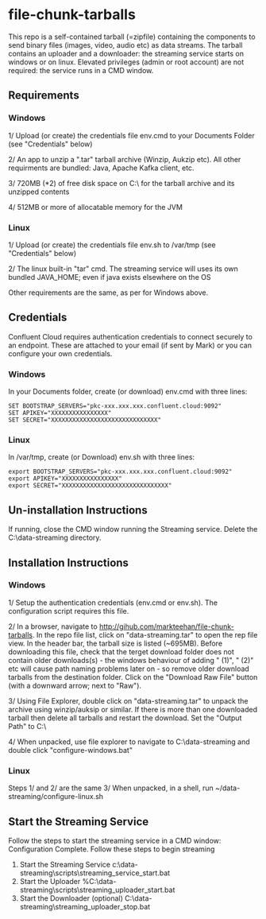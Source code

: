 # file-chunk-tarballs
This repo is a self-contained tarball (=zipfile) containing the components to send binary files (images, video, audio etc) as data streams.
The tarball contains an uploader and a downloader: the streaming service starts on windows or on linux. 
Elevated privileges (admin or root account) are not required: the service runs in a CMD window.


## Requirements
### Windows
1/ Upload (or create) the credentials file env.cmd to your Documents Folder (see "Credentials" below)

2/ An app to unzip a ".tar" tarball archive (Winzip, Aukzip etc). All other requirments are bundled: Java, Apache Kafka client, etc.

3/ 720MB (*2) of free disk space on C:\ for the tarball archive and its unzipped contents

4/ 512MB or more of allocatable memory for the JVM

### Linux
1/ Upload (or create) the credentials file env.sh to /var/tmp (see "Credentials" below)

2/ The linux built-in "tar" cmd. The streaming service will uses its own bundled JAVA_HOME; even if java exists elsewhere on the OS

Other requirements are the same, as per for Windows above.


## Credentials
Confluent Cloud requires authentication credentials to connect securely to an endpoint. 
These are attached to your email (if sent by Mark) or you can configure your own credentials.

### Windows
In your Documents folder, create (or download) env.cmd with three lines:
```
SET BOOTSTRAP_SERVERS="pkc-xxx.xxx.xxx.confluent.cloud:9092"
SET APIKEY="XXXXXXXXXXXXXXXX"
SET SECRET="XXXXXXXXXXXXXXXXXXXXXXXXXXXXXX"
```

### Linux
In /var/tmp, create (or Download) env.sh with three lines:
```
export BOOTSTRAP_SERVERS="pkc-xxx.xxx.xxx.confluent.cloud:9092"
export APIKEY="XXXXXXXXXXXXXXXX"
export SECRET="XXXXXXXXXXXXXXXXXXXXXXXXXXXXXX"
```

## Un-installation Instructions
If running, close the CMD window running the Streaming service.
Delete the C:\data-streaming directory.

## Installation Instructions

### Windows
1/ Setup the authentication credentials (env.cmd or env.sh). The configuration script requires this file. 

2/ In a browser, navigate to http://gihub.com/markteehan/file-chunk-tarballs. In the repo file list, click on "data-streaming.tar" to open the rep file view. In the header bar, the tarball size is listed (~695MB).  Before downloading this file, check that the terget download folder does not contain older downloads(s) - the windows behaviour of adding " (1)", " (2)" etc will cause path naming problems later on - so remove older download tarballs from the destination folder. Click on the "Download Raw File" button (with a downward arrow; next to "Raw"). 

3/ Using File Explorer, double click on "data-streaming.tar" to unpack the archive using winzip/auksip or similar. If there is more than one downloaded tarball then delete all tarballs and restart the download. Set the "Output Path" to C:\

4/ When unpacked, use file explorer to navigate to C:\data-streaming and double click "configure-windows.bat"

### Linux
Steps 1/ and 2/ are the same
3/ When unpacked, in a shell, run ~/data-streaming/configure-linux.sh



## Start the Streaming Service
Follow the steps to start the streaming service in a CMD window:
 Configuration Complete. Follow these steps to begin streaming
 1. Start the Streaming Service 
    c:\data-streaming\scripts\streaming_service_start.bat
 2. Start the Uploader
    %C:\data-streaming\scripts\streaming_uploader_start.bat
 3. Start the Downloader (optional)
    C:\data-streaming\streaming_uploader_stop.bat



